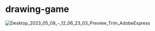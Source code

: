 # drawing-game

![Desktop_2023_05_08_-_12_06_23_03_Preview_Trim_AdobeExpress](https://github.com/jfain11/drawing-game/assets/59984623/18cc5c31-5d99-4439-9689-e296cbb49ebc)
